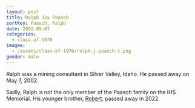 ```yaml
---
layout: post
title: Ralph Jay Paasch
sortKey: Paasch, Ralph
date: 2002-05-07
categories:
  - class-of-1970
images:
  - /assets/class-of-1970/ralph-j-paasch-1.png
gender: male
---
```

Ralph was a mining consultant in Silver Valley, Idaho. He passed away on May 7, 2002.

S﻿adly, Ralph is not the only member of the Paasch family on the IHS Memorial. His younger brother, [Robert](https://ihsmemorial.org/class-of-1971/robert-ernest-bob-paasch/), passed away in 2022.